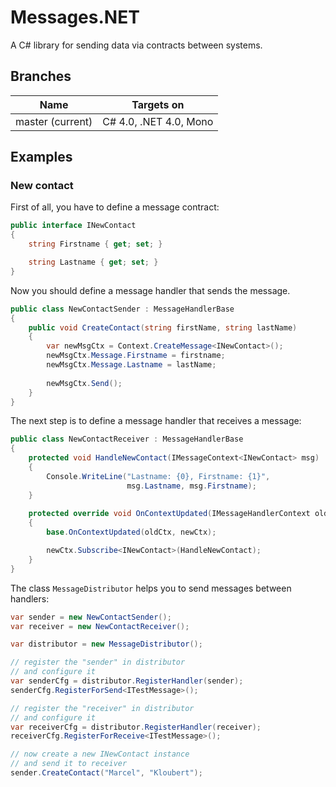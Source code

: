 # Messages.NET

A C# library for sending data via contracts between systems.

## Branches

| Name  | Targets on  |
| ----- | ----------- |
| master (current)  | C# 4.0, .NET 4.0, Mono  |

## Examples

### New contact

First of all, you have to define a message contract:

```csharp
public interface INewContact
{
    string Firstname { get; set; }

    string Lastname { get; set; }
}
```

Now you should define a message handler that sends the message. 

```csharp
public class NewContactSender : MessageHandlerBase
{
    public void CreateContact(string firstName, string lastName)
    {
        var newMsgCtx = Context.CreateMessage<INewContact>();
        newMsgCtx.Message.Firstname = firstname;
        newMsgCtx.Message.Lastname = lastName;
        
        newMsgCtx.Send();
    }
}
```

The next step is to define a message handler that receives a message:

```csharp
public class NewContactReceiver : MessageHandlerBase
{
    protected void HandleNewContact(IMessageContext<INewContact> msg)
    {
        Console.WriteLine("Lastname: {0}, Firstname: {1}",
                          msg.Lastname, msg.Firstname);
    }
    
    protected override void OnContextUpdated(IMessageHandlerContext oldCtx, IMessageHandlerContext newCtx)
    {
        base.OnContextUpdated(oldCtx, newCtx);

        newCtx.Subscribe<INewContact>(HandleNewContact);
    }
}
```

The class `MessageDistributor` helps you to send messages between handlers:

```csharp
var sender = new NewContactSender();
var receiver = new NewContactReceiver();

var distributor = new MessageDistributor();

// register the "sender" in distributor
// and configure it
var senderCfg = distributor.RegisterHandler(sender);
senderCfg.RegisterForSend<ITestMessage>();

// register the "receiver" in distributor
// and configure it
var receiverCfg = distributor.RegisterHandler(receiver);
receiverCfg.RegisterForReceive<ITestMessage>();

// now create a new INewContact instance
// and send it to receiver
sender.CreateContact("Marcel", "Kloubert");
```
